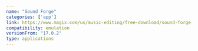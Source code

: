 ```yaml
---
name: "Sound Forge"
categories: ['app']
link: https://www.magix.com/us/music-editing/free-download/sound-forge-pro/
compatibility: emulation
versionFrom: "17.0.2"
type: applications
---
```


